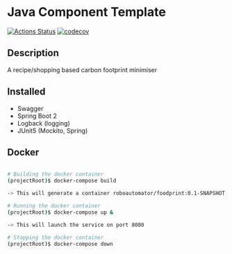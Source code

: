 # Java Component Template 

[![Actions Status](https://github.com/fishey2/footprint-backend/workflows/Java%20CI/badge.svg)](https://github.com/fishey2/footprint-backend/actions)
[![codecov](https://codecov.io/gh/fishey2/footprint-backend/branch/master/graph/badge.svg?token=P8Z80pYCt0)](https://codecov.io/gh/fishey2/footprint-backend)

## Description
A recipe/shopping based carbon footprint minimiser

## Installed

- Swagger
- Spring Boot 2
- Logback (logging)
- JUnit5 (Mockito, Spring)

## Docker

```bash

# Building the docker container
(projectRoot)$ docker-compose build

-> This will generate a container roboautomator/foodprint:0.1-SNAPSHOT

# Running the docker container
(projectRoot)$ docker-compose up &

-> This will launch the service on port 8080

# Stopping the docker container
(projectRoot)$ docker-compose down
```